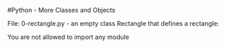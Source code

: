 #Python - More Classes and Objects

File: 0-rectangle.py - an empty class Rectangle that defines a rectangle:

You are not allowed to import any module

